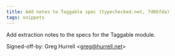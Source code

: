 ```yaml
---
title: Add notes to Taggable spec (typechecked.net, 7d06fda)
tags: snippets
---
```


Add extraction notes to the specs for the Taggable module.

Signed-off-by: Greg Hurrell &lt;greg@hurrell.net&gt;
